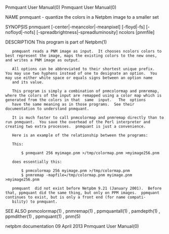 Pnmquant User Manual(0)                                                                                                                                                               Pnmquant User Manual(0)



NAME
       pnmquant - quantize the colors in a Netpbm image to a smaller set


SYNOPSIS
       pnmquant [-center|-meancolor|-meanpixel] [-floyd|-fs] [-nofloyd|-nofs] [-spreadbrightness|-spreadluminosity] ncolors [pnmfile]


DESCRIPTION
       This program is part of Netpbm(1)

       pnmquant reads a PNM image as input.  It chooses ncolors colors to best represent the image, maps the existing colors to the new ones, and writes a PNM image as output.

       All options can be abbreviated to their shortest unique prefix.  You may use two hyphens instead of one to designate an option.  You may use either white space or equals signs between an option name
       and its value.

       This program is simply a combination of pnmcolormap and pnmremap, where the colors of the input are remapped using a color map which is generated from the colors in that  same  input.   The  options
       have the same meaning as in those programs.  See their documentation to understand pnmquant.

       It is much faster to call pnmcolormap and pnmremap directly than to run pnmquant.  You save the overhead of the Perl interpreter and creating two extra processes.  pnmquant is just a convenience.

       Here is an example of the relationship between the programs:

       This:

           $ pnmquant 256 myimage.pnm >/tmp/colormap.pnm >myimage256.pnm

       does essentially this:

           $ pnmcolormap 256 myimage.pnm >/tmp/colormap.pnm
           $ pnmremap -mapfile=/tmp/colormap.pnm myimage.pnm >myimage256.pnm

       pnmquant  did not exist before Netpbm 9.21 (January 2001).  Before that, ppmquant did the same thing, but only on PPM images.  ppmquant continues to exist, but is only a front end (for name compati-
       bility) to pnmquant.


SEE ALSO
       pnmcolormap(1) , pnmremap(1) , ppmquantall(1) , pamdepth(1) , ppmdither(1) , ppmquant(1) , pnm(5)



netpbm documentation                                                                            09 April 2013                                                                         Pnmquant User Manual(0)
